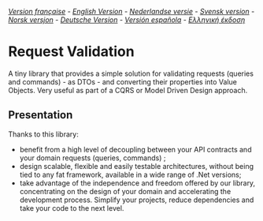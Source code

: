 ﻿_[Version française](README.md) - [English Version](README-EN.md) - [Nederlandse versie](README-NL.md) - [Svensk version](README-SE.md) - [Norsk versjon](README-NO.md) - [Deutsche Version](README-DE.md) - [Versión española](README-ES.md) - [Ελληνική έκδοση](README-GR.md)_

# Request Validation

A tiny library that provides a simple solution for validating requests (queries and commands) - as DTOs - and converting their properties into Value Objects. Very useful as part of a CQRS or Model Driven Design approach. 

## Presentation

Thanks to this library:

- benefit from a high level of decoupling between your API contracts and your domain requests (queries, commands) ;
- design scalable, flexible and easily testable architectures, without being tied to any fat framework, available in a wide range of .Net versions;
- take advantage of the independence and freedom offered by our library, concentrating on the design of your domain and accelerating the development process. Simplify your projects, reduce dependencies and take your code to the next level.
